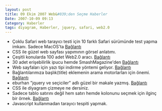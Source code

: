 ```yaml
---
layout: post
title: 09 Ekim 2007 Web&#039;den Seçme Haberler
Date: 2007-10-09 09:13
Category: Haberler
tags: diyagram, Haberler, jquery, safari, web2.0
---
```


-   Çoklu Safari web tarayıcı testi için 10 farklı Safari sürümünde test
    yapma imkanı. Sadece MacOS'ta [Bağlantı][]
-   CSS ile güzel web sayfası yapımının görsel anlatımı.
-   Çeşitli konularda 100 adet Web2.0 aracı. [Bağlantı][2]
-   30 adet erişebilirlik ipucu hemde SmashMagazine'den [Bağlantı][3]
-   Web sayfaları için yazı tipi indirme yöntemi geliyor. [Bağlantı][4]
-   Bağlantılarımıza başlık(title) eklemenin arama motorlarları için
    önemi. [Bağlantı][5]
-   eburhan "jquery ve seçiciler" adlı güzel bir makale yazmış.
    [Bağlantı][6]
-   CSS ile diyagram çizmeye ne dersiniz.
-   Sadece tablo satırını değil hem satırı hemde kolonunu seçmek için
    ilginç bir örnek. [Bağlantı][8]
-   Javascript kullanmadan tarayıcı tespiti yapmak.


  [Bağlantı]: http://michelf.com/projects/multi-safari/ "Safari test"
  [2]: http://www.ajaxflakes.com/web-20/top-100-online-generators-web-20/
    "web2.0 araçları"
  [3]: http://www.smashingmagazine.com/2007/10/09/30-usability-issues-to-be-aware-of/
    "erişebilirlik"
  [4]: http://www.simplebits.com/notebook/2007/10/05/fonts.html
    "font download"
  [5]: http://www.seomoz.org/ugc/link-tilte-attribute-and-its-seo-benefit
    "Bağlantı"
  [6]: http://www.eburhan.com/jquery-ve-seciciler/ "Bağlantı"
  [8]: http://cssglobe.com/lab/tablecloth/ "tablo seç"